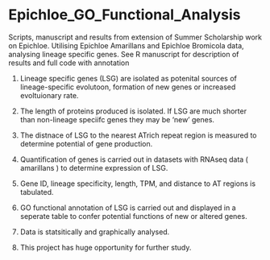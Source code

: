 # Epichloe_GO_Functional_Analysis
Scripts, manuscript and results from extension of Summer Scholarship work on Epichloe.
Utilising Epichloe Amarillans and Epichloe Bromicola data, analysing lineage specific genes. 
See R manuscript for description of results and full code with annotation

1.	Lineage specific genes (LSG) are isolated as potenital sources of lineage-specific evolutoon, formation of new genes or increased evoltuionary rate.

2.	The length of proteins produced is isolated. If LSG are much shorter than non-lineage speciifc genes they may be ‘new’ genes.

3.	The distnace of LSG to the nearest ATrich repeat region is measured to determine potential of gene production.

4.	Quantification of genes is carried out in datasets with RNAseq data ( amarillans ) to determine expression of LSG.

5.	Gene ID, lineage specificity, length, TPM, and distance to AT regions is tabulated.

6.	GO functional annotation of LSG is carried out and displayed in a seperate table to confer potential functions of new or altered genes.

7.	Data is statsitically and graphically analysed.

8.	This project has huge opportunity for further study.
